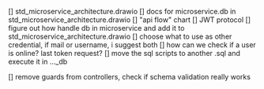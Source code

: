 [] std_microservice_architecture.drawio
[] docs for microservice.db in std_microservice_architecture.drawio
[] "api flow" chart
[] JWT protocol
[] figure out how handle db in microservice and add it to std_microservice_architecture.drawio
[] choose what to use as other credential, if mail or username, i suggest both
[] how can we check if a user is online? last token request?
[] move the sql scripts to another .sql and execute it in ..._db 

[] remove guards from controllers, check if schema validation really works